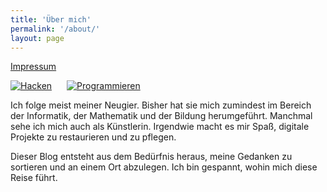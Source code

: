 ```yaml
---
title: 'Über mich'
permalink: '/about/'
layout: page
---
```


[Impressum](https://hack.arrrg.de/contact)

<div style="display: flex; justify-content: start; gap: 24px;">
  <a href="https://hack.arrrg.de/"><img src="https://blog.arrrg.de/assets/hacktheweb.png" alt="Hacken"></a>
  <a href="https://karol.arrrg.de/"><img src="https://blog.arrrg.de/assets/karol.png" alt="Programmieren"></a>
</div>

Ich folge meist meiner Neugier. Bisher hat sie mich zumindest im Bereich der Informatik, der Mathematik und der Bildung herumgeführt. Manchmal sehe ich mich auch als Künstlerin. Irgendwie macht es mir Spaß, digitale Projekte zu restaurieren und zu pflegen.

Dieser Blog entsteht aus dem Bedürfnis heraus, meine Gedanken zu sortieren und an einem Ort abzulegen. Ich bin gespannt, wohin mich diese Reise führt.
